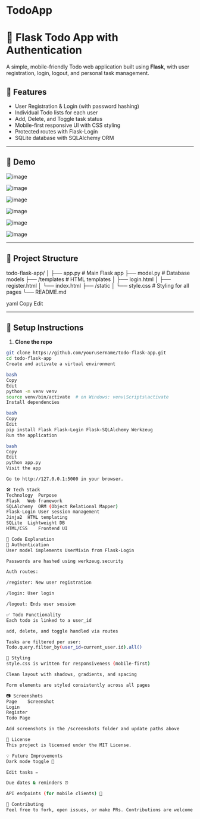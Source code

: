 # TodoApp
# 📝 Flask Todo App with Authentication

A simple, mobile-friendly Todo web application built using **Flask**, with user registration, login, logout, and personal task management.

## 🌟 Features

- User Registration & Login (with password hashing)
- Individual Todo lists for each user
- Add, Delete, and Toggle task status
- Mobile-first responsive UI with CSS styling
- Protected routes with Flask-Login
- SQLite database with SQLAlchemy ORM

---

## 🚀 Demo

![image](https://github.com/user-attachments/assets/78039274-1bfa-4847-8102-578e3e5ef9ab)

![image](https://github.com/user-attachments/assets/2c7e943e-4c17-4dc8-8ae0-70d00cc0cd4c)

![image](https://github.com/user-attachments/assets/575e43bf-0dc9-413b-a1c0-d7112d0c5f2e)

![image](https://github.com/user-attachments/assets/1b8952d9-1fcf-4b46-9fa4-a568def95834)

![image](https://github.com/user-attachments/assets/1407700a-e846-48d2-8604-0cba9d4d6305)

![image](https://github.com/user-attachments/assets/505c43b4-24f7-47ca-850d-7ced9f7ca8c5)

---

## 📁 Project Structure

todo-flask-app/
│
├── app.py # Main Flask app
├── model.py # Database models
├── /templates # HTML templates
│ ├── login.html
│ ├── register.html
│ └── index.html
├── /static
│ └── style.css # Styling for all pages
└── README.md

yaml
Copy
Edit

---

## 🔧 Setup Instructions

1. **Clone the repo**

```bash
git clone https://github.com/yourusername/todo-flask-app.git
cd todo-flask-app
Create and activate a virtual environment

bash
Copy
Edit
python -m venv venv
source venv/bin/activate  # on Windows: venv\Scripts\activate
Install dependencies

bash
Copy
Edit
pip install Flask Flask-Login Flask-SQLAlchemy Werkzeug
Run the application

bash
Copy
Edit
python app.py
Visit the app

Go to http://127.0.0.1:5000 in your browser.

🛠 Tech Stack
Technology	Purpose
Flask	Web framework
SQLAlchemy	ORM (Object Relational Mapper)
Flask-Login	User session management
Jinja2	HTML templating
SQLite	Lightweight DB
HTML/CSS	Frontend UI

🧠 Code Explanation
🔐 Authentication
User model implements UserMixin from Flask-Login

Passwords are hashed using werkzeug.security

Auth routes:

/register: New user registration

/login: User login

/logout: Ends user session

✅ Todo Functionality
Each todo is linked to a user_id

add, delete, and toggle handled via routes

Tasks are filtered per user:
Todo.query.filter_by(user_id=current_user.id).all()

🎨 Styling
style.css is written for responsiveness (mobile-first)

Clean layout with shadows, gradients, and spacing

Form elements are styled consistently across all pages

📷 Screenshots
Page	Screenshot
Login	
Register	
Todo Page	

Add screenshots in the /screenshots folder and update paths above

📝 License
This project is licensed under the MIT License.

💡 Future Improvements
Dark mode toggle 🌙

Edit tasks ✏️

Due dates & reminders ⏰

API endpoints (for mobile clients) 📱

🤝 Contributing
Feel free to fork, open issues, or make PRs. Contributions are welcome!
